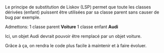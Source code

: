 Le principe de substitution de Liskov (LSP) permet que toute les classes dérivées (enfant) puissent être utilisées par sa classe parent sans causer de bug par exemple.

Admettons:
1 classe parent **Voiture**
1 classe enfant **Audi**

Ici, un objet Audi devrait pouvoir être remplacé par un objet voiture.

Grâce à ça, on rendra le code plus facile à maintenir et à faire évoluer.
